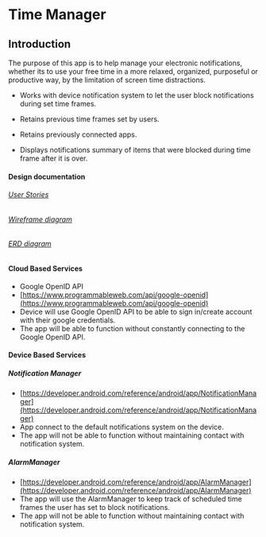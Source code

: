 # Time Manager

## Introduction
The purpose of this app is to help manage your electronic notifications, whether its to 
use your free time in a more relaxed, organized, purposeful or productive way, 
by the limitation of screen time distractions.

- Works with device notification system to let the user block notifications during set time frames.

- Retains previous time frames set by users.

- Retains previously connected apps.

- Displays notifications summary of items that were blocked during time frame after it is over.




#### Design documentation


###### [User Stories](user-stories.md)

###### [Wireframe diagram](wireframe.md)

###### [ERD diagram](erd.md)


#### Cloud Based Services

* Google OpenID API
* [https://www.programmableweb.com/api/google-openid](https://www.programmableweb.com/api/google-openid)
* Device will use Google OpenID API to be able to sign in/create account with their google credentials.
* The app will be able to function without constantly connecting to the Google OpenID API.

#### Device Based Services
##### Notification Manager
* [https://developer.android.com/reference/android/app/NotificationManager](https://developer.android.com/reference/android/app/NotificationManager)
* App connect to the default notifications system on the device.
* The app will not be able to function without maintaining contact with notification system.

##### AlarmManager
* [https://developer.android.com/reference/android/app/AlarmManager](https://developer.android.com/reference/android/app/AlarmManager)
* The app will use the AlarmManager to keep track of scheduled time frames the user has set to block notifications.
* The app will not be able to function without maintaining contact with notification system.



